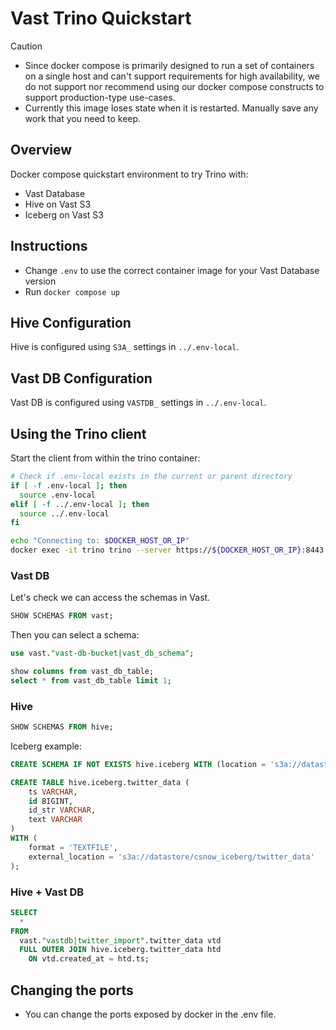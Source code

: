 # Vast Trino Quickstart

> [!CAUTION]
> - Since docker compose is primarily designed to run a set of containers on a single host and can't support requirements for high availability, we do not support nor recommend using our docker compose constructs to support production-type use-cases.
> - Currently this image loses state when it is restarted.  Manually save any work that you need to keep.

## Overview

Docker compose quickstart environment to try Trino with:

- Vast Database
- Hive on Vast S3
- Iceberg on Vast S3

## Instructions

- Change `.env` to use the correct container image for your Vast Database version
- Run `docker compose up`

## Hive Configuration

Hive is configured using `S3A_` settings in `../.env-local`.

## Vast DB Configuration

Vast DB is configured using `VASTDB_` settings in `../.env-local`.

## Using the Trino client

Start the client from within the trino container:

```bash
# Check if .env-local exists in the current or parent directory
if [ -f .env-local ]; then
  source .env-local
elif [ -f ../.env-local ]; then
  source ../.env-local
fi

echo "Connecting to: $DOCKER_HOST_OR_IP"
docker exec -it trino trino --server https://${DOCKER_HOST_OR_IP}:8443 --insecure
```

### Vast DB

Let's check we can access the schemas in Vast.

```sql
SHOW SCHEMAS FROM vast;
```

Then you can select a schema:

```sql
use vast."vast-db-bucket|vast_db_schema";

show columns from vast_db_table;
select * from vast_db_table limit 1;
```

### Hive

```sql
SHOW SCHEMAS FROM hive;
```

Iceberg example:

```sql
CREATE SCHEMA IF NOT EXISTS hive.iceberg WITH (location = 's3a://datastore/csnow_iceberg');

CREATE TABLE hive.iceberg.twitter_data (
    ts VARCHAR,
    id BIGINT,
    id_str VARCHAR,
    text VARCHAR
)
WITH (
    format = 'TEXTFILE',
    external_location = 's3a://datastore/csnow_iceberg/twitter_data'
);
```

### Hive + Vast DB

```sql
SELECT 
  *
FROM
  vast."vastdb|twitter_import".twitter_data vtd 
  FULL OUTER JOIN hive.iceberg.twitter_data htd 
    ON vtd.created_at = htd.ts;
```

## Changing the ports

- You can change the ports exposed by docker in the .env file.